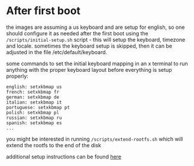 # After first boot

the images are assuming a us keyboard and are setup for english, so one should configure it as needed after the first boot using the ```/scripts/initial-setup.sh``` script - this will setup the keyboard, timezone and locale. sometimes the keyboard setup is skipped, then it can be adjusted in the file /etc/default/keyboard.

some commands to set the initial keyboard mapping in an x terminal to run anything with the proper keyboard layout before everything is setup properly:

```
english: setxkbmap us
french: setxkbmap fr
german: setxkbmap de
italian: setxkbmap it
portuguese: setxkbmap pt
polish: setxkbmap pl
russian: setxkbmap ru
spanish: setxkbmap es
...
```

you might be interested in running ```/scripts/extend-rootfs.sh``` which will extend the rootfs to the end of the disk

additional setup instructions can be found [here](./postinst/readme.md)